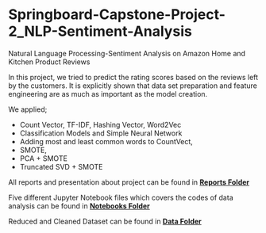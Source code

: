# Springboard-Capstone-Project-2_NLP-Sentiment-Analysis
Natural Language Processing-Sentiment Analysis on Amazon Home and Kitchen Product Reviews

In this project, we tried to predict the rating scores based on the reviews left by the customers. It is explicitly shown that data set preparation and feature engineering are as much as important as the model creation. 

We applied; 
- Count Vector, TF-IDF, Hashing Vector, Word2Vec 
- Classification Models and Simple Neural Network 
- Adding most and least common words to CountVect, 
- SMOTE, 
- PCA + SMOTE 
- Truncated SVD + SMOTE

All reports and presentation about project can be found in **[Reports Folder](https://github.com/g-oran/Springboard-Capstone-Project-2_NLP-Sentiment-Analysis/tree/master/Reports)**

Five different Jupyter Notebook files which covers the codes of data analysis can be found in **[Notebooks Folder](https://github.com/g-oran/Springboard-Capstone-Project-2_NLP-Sentiment-Analysis/tree/master/Notebooks)**

Reduced and Cleaned Dataset can be found in **[Data Folder](https://github.com/g-oran/Springboard-Capstone-Project-2_NLP-Sentiment-Analysis/tree/master/Data)**

